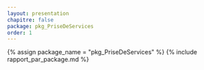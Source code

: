 ```yaml
---
layout: presentation
chapitre: false
package: pkg_PriseDeServices
order: 1
---
```


{% assign package_name = "pkg_PriseDeServices" %}
{% include rapport_par_package.md %}